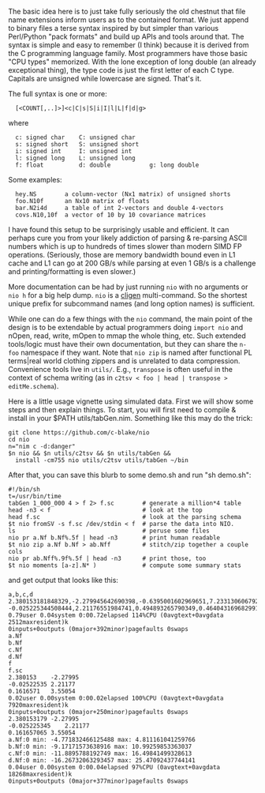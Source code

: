 The basic idea here is to just take fully seriously the old chestnut that file
name extensions inform users as to the contained format.  We just append to
binary files a terse syntax inspired by but simpler than various Perl/Python
"pack formats" and build up APIs and tools around that.  The syntax is simple
and easy to remember (I think) because it is derived from the C programming
language family.  Most programmers have those basic "CPU types" memorized.
With the lone exception of long double (an already exceptional thing), the type
code is just the first letter of each C type.  Capitals are unsigned while
lowercase are signed.  That's it.

The full syntax is one or more:
```
  [<COUNT[,..]>]<c|C|s|S|i|I|l|L|f|d|g>
```
where
```
  c: signed char    C: unsigned char
  s: signed short   S: unsigned short
  i: signed int     I: unsigned int
  l: signed long    L: unsigned long
  f: float          d: double           g: long double
```

Some examples:
```
  hey.NS        a column-vector (Nx1 matrix) of unsigned shorts
  foo.N10f      an Nx10 matrix of floats
  bar.N2i4d     a table of int 2-vectors and double 4-vectors
  covs.N10,10f  a vector of 10 by 10 covariance matrices
```

I have found this setup to be surprisingly usable and efficient.  It can perhaps
cure you from your likely addiction of parsing & re-parsing ASCII numbers which
is up to hundreds of times slower than modern SIMD FP operations.  (Seriously,
those are memory bandwidth bound even in L1 cache and L1 can go at 200 GB/s
while parsing at even 1 GB/s is a challenge and printing/formatting is even
slower.)

More documentation can be had by just running `nio` with no arguments or `nio h`
for a big help dump.  `nio` is a [cligen](https://github.com/c-blake/cligen)
multi-command.  So the shortest unique prefix for subcommand names (and long
option names) is sufficient.

While one can do a few things with the `nio` command, the main point of the
design is to be extendable by actual programmers doing `import nio` and nOpen,
read, write, mOpen to mmap the whole thing, etc.  Such extended tools/logic must
have their own documentation, but they can share the `n-foo` namespace if they
want.  Note that `nio zip` is named after functional PL terms|real world
clothing zippers and is unrelated to data compression.  Convenience tools live
in `utils/`.  E.g., `transpose` is often useful in the context of schema writing
(as in `c2tsv < foo | head | transpose > editMe.schema`).

Here is a little usage vignette using simulated data.  First we will show some
steps and then explain things.  To start, you will first need to compile &
install in your $PATH utils/tabGen.nim.  Something like this may do the trick:

```
git clone https://github.com/c-blake/nio
cd nio
n="nim c -d:danger"
$n nio && $n utils/c2tsv && $n utils/tabGen &&
  install -cm755 nio utils/c2tsv utils/tabGen ~/bin
```
After that, you can save this blurb to some demo.sh and run "sh demo.sh":
```
#!/bin/sh
t=/usr/bin/time
tabGen 1_000_000 4 > f 2> f.sc        # generate a million*4 table
head -n3 < f                          # look at the top
head f.sc                             # look at the parsing schema
$t nio fromSV -s f.sc /dev/stdin < f  # parse the data into NIO.
ls                                    # peruse some files
nio pr a.Nf b.Nf%.5f | head -n3       # print human readable
$t nio zip a.Nf b.Nf > ab.Nff         # stitch/zip together a couple cols
nio pr ab.Nff%.9f%.5f | head -n3      # print those, too
$t nio moments [a-z].N* )             # compute some summary stats
```
and get output that looks like this:
```
a,b,c,d
2.380153181848329,-2.279945642690398,-0.6395001602969651,7.233130606792596
-0.025225344508444,2.21176551984741,0.494893265790349,0.4640431696829914
0.79user 0.04system 0:00.72elapsed 114%CPU (0avgtext+0avgdata 2512maxresident)k
0inputs+0outputs (0major+392minor)pagefaults 0swaps
a.Nf
b.Nf
c.Nf
d.Nf
f
f.sc
2.380153	-2.27995
-0.02522535	2.21177
0.1616571	3.55054
0.02user 0.00system 0:00.02elapsed 100%CPU (0avgtext+0avgdata 7920maxresident)k
0inputs+0outputs (0major+250minor)pagefaults 0swaps
2.380153179	-2.27995
-0.025225345	2.21177
0.161657065	3.55054
a.Nf:0 min: -4.771832466125488 max: 4.811161041259766
b.Nf:0 min: -9.17171573638916 max: 10.99259853363037
c.Nf:0 min: -11.8895788192749 max: 16.49841499328613
d.Nf:0 min: -16.26732063293457 max: 25.47092437744141
0.04user 0.00system 0:00.04elapsed 97%CPU (0avgtext+0avgdata 18268maxresident)k
0inputs+0outputs (0major+377minor)pagefaults 0swaps
```
